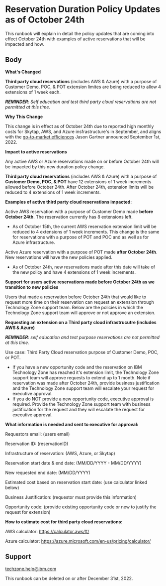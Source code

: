 # Reservation Duration Policy Updates as of October 24th

This runbook will explain in detail the policy updates that are coming into effect October 24th with examples of active reservations that will be impacted and how. 

## Body

**What's Changed**

**Third party cloud reservations** (includes AWS & Azure) with a purpose of Customer Demo, POC, & POT extension limites are being reduced to allow 4 extensions of 1 week each. 

_**REMINDER**: Self education and test third party cloud reservations are not permitted at this time._

**Why This Change**

This change is in effect as of October 24th due to reported high monthly costs for Skytap, AWS, and Azure insfrastructure's in September, and aligns with the [go-to-market efficiences](https://w3.ibm.com/w3publisher/ibm-technology-sales-hub/leadership-blogs/205750e0-19bd-11ed-b604-1d206bf34037) Jason Gartner announced September 1st, 2022.

**Impact to active reservations**

Any active AWS or Azure reservations made on or before October 24th will be impacted by this new duration policy change.

**Third party cloud reservations** (includes AWS & Azure) with a purpose of **Customer Demo, POC, & POT** have 12 extensions of 1 week increments allowed before October 24th. After October 24th, extension limits will be reduced to 4 extensions of 1 week increments. 

**Examples of active third party cloud reservations impacted:** 

Active AWS reservation with a purpose of Customer Demo made **before October 24th**. The reservation currently has 8 extensions left. 
- As of October 15th, the current AWS reservation extension limit will be reduced to 4 extensions of 1 week increments. This change is the same for reservations with a purpose of POT and POC and as well as for Azure infrastructure. 

Active Azure reservation with a purpose of POT made **after October 24th**. New reservations will have the new policies applied. 
- As of October 24th, new reservations made after this date will take of the new policy and have 4 extensions of 1 week increments. 

**Support for users active reservations made before October 24th as we transition to new policies**

Users that made a reservation before October 24th that would like to request more time on their reservation can request an extension through Technology Zone support team. Below are the policies in which the Technology Zone support team will approve or not approve an extension.

**Requesting an extension on a Third party cloud infrastrucutre (includes AWS & Azure)**

_**REMINDER**: self education and test purpose reservations are not permitted at this time._

Use case: Third Party Cloud reservation purpose of Customer Demo, POC, or POT. 
- If you have a new opportunity code and the reservation on IBM Technology Zone has reached it's extension limit, the Technology Zone support team will approve requests to extend up to 1 month. Note if reservation was made after October 24th, provide business justification and the Technology Zone support team will escalate your request for executive approval. 
- If you do NOT provide a new opportunity code, executive approval is required. Provide the Technology Zone support team with business justification for the request and they will escalate the request for executive approval. 

**What information is needed and sent to executive for approval:**

Requestors email: (users email)

Reservation ID: (reservationID)

Infrastructure of reservation: (AWS, Azure, or Skytap)

Reservation start date & end date: (MM/DD/YYYY - MM/DD/YYYY)

New requested end date: (MM/DD/YYYY)

Estimated cost based on reservation start date: (use calculator linked below)

Business Justification: (requestor must provide this information)

Opportunity code: (provide existing opportunity code or new to justify the request for extension)

**How to estimate cost for third party cloud reservations:**

AWS calculator: https://calculator.aws/#/

Azure calculator: https://azure.microsoft.com/en-us/pricing/calculator/

## Support

techzone.help@ibm.com

This runbook can be deleted on or after December 31st, 2022.
